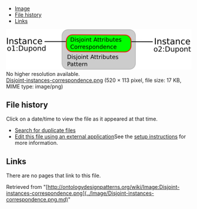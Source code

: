 * [Image](../Image/Disjoint-instances-correspondence.png.md#file)
* [File history](../Image/Disjoint-instances-correspondence.png.md#filehistory)
* [Links](../Image/Disjoint-instances-correspondence.png.md#filelinks)

[![Image:Disjoint-instances-correspondence.png](../images/c/c2/Disjoint-instances-correspondence.png)](../images/c/c2/Disjoint-instances-correspondence.png)  
No higher resolution available.  
[Disjoint-instances-correspondence.png](../images/c/c2/Disjoint-instances-correspondence.png)‎ (520 × 113 pixel, file size: 17 KB, MIME type: image/png)

## File history

Click on a date/time to view the file as it appeared at that time.



  
* [Search for duplicate files](http://ontologydesignpatterns.org/wiki/Special:FileDuplicateSearch/Disjoint-instances-correspondence.png "Special:FileDuplicateSearch/Disjoint-instances-correspondence.png")
* [Edit this file using an external application](http://ontologydesignpatterns.org/wiki/index.php?title=Image:Disjoint-instances-correspondence.png&action=edit&externaledit=true&mode=file "Image:Disjoint-instances-correspondence.png")See the [setup instructions](http://www.mediawiki.org/wiki/Manual:External_editors "http://www.mediawiki.org/wiki/Manual:External_editors") for more information.

## Links



There are no pages that link to this file.




Retrieved from "[http://ontologydesignpatterns.org/wiki/Image:Disjoint-instances-correspondence.png](../Image/Disjoint-instances-correspondence.png.md)"